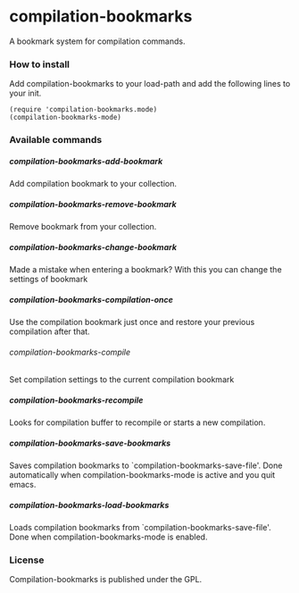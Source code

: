 # compilation-bookmarks
A bookmark system for compilation commands.

### How to install

Add compilation-bookmarks to your load-path and add the following lines to your init.

```
(require 'compilation-bookmarks.mode)
(compilation-bookmarks-mode)
```

### Available commands

##### compilation-bookmarks-add-bookmark
Add compilation bookmark to your collection.

##### compilation-bookmarks-remove-bookmark
Remove bookmark from your collection.

##### compilation-bookmarks-change-bookmark

Made a mistake when entering a bookmark?
With this you can change the settings of bookmark

##### compilation-bookmarks-compilation-once
Use the compilation bookmark just once and restore your previous compilation after that.

###### compilation-bookmarks-compile
Set compilation settings to the current compilation bookmark

##### compilation-bookmarks-recompile
Looks for compilation buffer to recompile or starts a new compilation.

##### compilation-bookmarks-save-bookmarks

Saves compilation bookmarks to `compilation-bookmarks-save-file'.
Done automatically when compilation-bookmarks-mode is active and you quit emacs.

##### compilation-bookmarks-load-bookmarks

Loads compilation bookmarks from `compilation-bookmarks-save-file'.
Done when compilation-bookmarks-mode is enabled.

### License

Compilation-bookmarks is published under the GPL.
